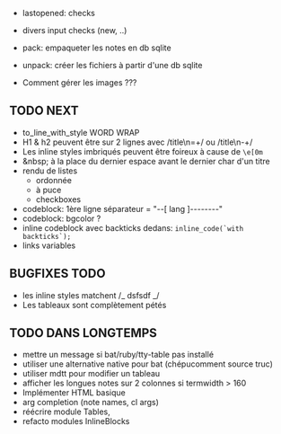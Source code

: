 - lastopened: checks
- divers input checks (new, ..)

- pack: empaqueter les notes en db sqlite
- unpack: créer les fichiers à partir d'une db sqlite

- Comment gérer les images ???

## TODO NEXT

- to_line_with_style WORD WRAP
- H1 & h2 peuvent être sur 2 lignes avec /title\n=+/ ou /title\n-+/
- Les inline styles imbriqués peuvent être foireux à cause de `\e[0m`
- \&nbsp; à la place du dernier espace avant le dernier char d'un titre
- rendu de listes
  - ordonnée
  - à puce
  - checkboxes
- codeblock: 1ère ligne séparateur = "--[ lang ]--------"
- codeblock: bgcolor ?
- inline codeblock avec backticks dedans: ``inline_code(`with backticks`);``
- links variables

## BUGFIXES TODO

- les inline styles matchent /_ dsfsdf _/
- Les tableaux sont complètement pétés

## TODO DANS LONGTEMPS

- mettre un message si bat/ruby/tty-table pas installé
- utiliser une alternative native pour bat (chépucomment source truc)
- utiliser mdtt pour modifier un tableau
- afficher les longues notes sur 2 colonnes si termwidth > 160
- Implémenter HTML basique
- arg completion (note names, cl args)
- réécrire module Tables,
- refacto modules InlineBlocks
